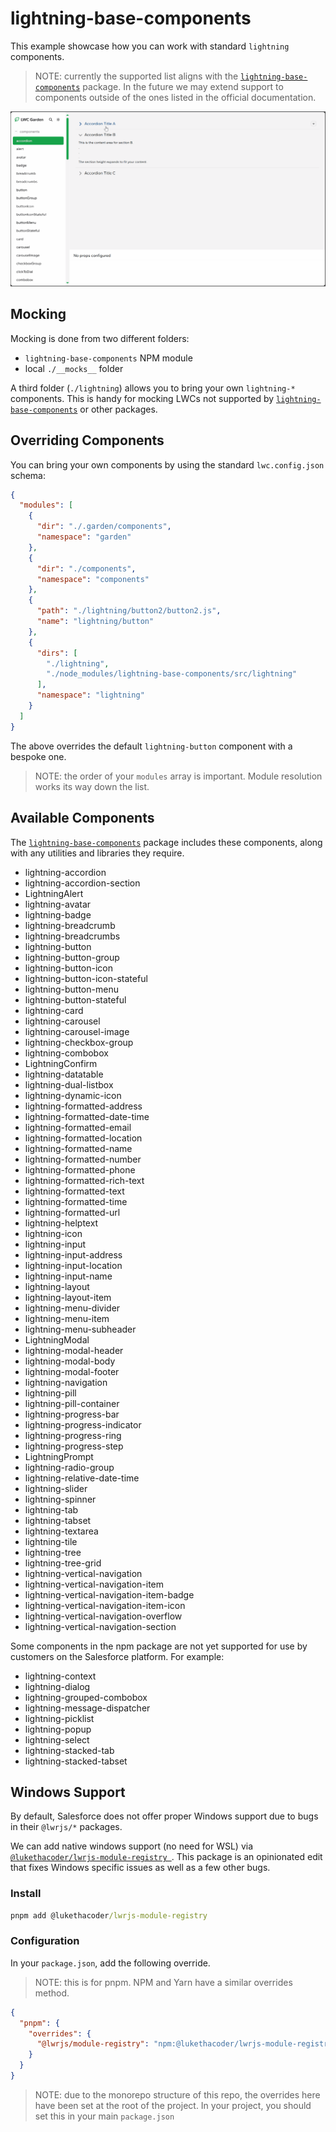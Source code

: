 # lightning-base-components

This example showcase how you can work with standard `lightning` components.

> NOTE: currently the supported list aligns with the [`lightning-base-components`](https://www.npmjs.com/package/lightning-base-components) package. In the future we may extend support to components outside of the ones listed in the official documentation.

![Screen capture of LWC Garden in action using lightning-base-components](../../docs/lwc-garden-lighting-base-components.gif 'LWC Garden: lightning-base-components in action')

## Mocking

Mocking is done from two different folders:

- `lightning-base-components` NPM module
- local `./__mocks__` folder

A third folder (`./lightning`) allows you to bring your own `lightning-*` components. This is handy for mocking LWCs not supported by [`lightning-base-components`](https://www.npmjs.com/package/lightning-base-components) or other packages.

## Overriding Components

You can bring your own components by using the standard `lwc.config.json` schema:

```json
{
  "modules": [
    {
      "dir": "./.garden/components",
      "namespace": "garden"
    },
    {
      "dir": "./components",
      "namespace": "components"
    },
    {
      "path": "./lightning/button2/button2.js",
      "name": "lightning/button"
    },
    {
      "dirs": [
        "./lightning",
        "./node_modules/lightning-base-components/src/lightning"
      ],
      "namespace": "lightning"
    }
  ]
}
```

The above overrides the default `lightning-button` component with a bespoke one.

> NOTE: the order of your `modules` array is important. Module resolution works its way down the list.

## Available Components

The [`lightning-base-components`](https://www.npmjs.com/package/lightning-base-components) package includes these components, along with any utilities and libraries they require.

- lightning-accordion
- lightning-accordion-section
- LightningAlert
- lightning-avatar
- lightning-badge
- lightning-breadcrumb
- lightning-breadcrumbs
- lightning-button
- lightning-button-group
- lightning-button-icon
- lightning-button-icon-stateful
- lightning-button-menu
- lightning-button-stateful
- lightning-card
- lightning-carousel
- lightning-carousel-image
- lightning-checkbox-group
- lightning-combobox
- LightningConfirm
- lightning-datatable
- lightning-dual-listbox
- lightning-dynamic-icon
- lightning-formatted-address
- lightning-formatted-date-time
- lightning-formatted-email
- lightning-formatted-location
- lightning-formatted-name
- lightning-formatted-number
- lightning-formatted-phone
- lightning-formatted-rich-text
- lightning-formatted-text
- lightning-formatted-time
- lightning-formatted-url
- lightning-helptext
- lightning-icon
- lightning-input
- lightning-input-address
- lightning-input-location
- lightning-input-name
- lightning-layout
- lightning-layout-item
- lightning-menu-divider
- lightning-menu-item
- lightning-menu-subheader
- LightningModal
- lightning-modal-header
- lightning-modal-body
- lightning-modal-footer
- lightning-navigation
- lightning-pill
- lightning-pill-container
- lightning-progress-bar
- lightning-progress-indicator
- lightning-progress-ring
- lightning-progress-step
- LightningPrompt
- lightning-radio-group
- lightning-relative-date-time
- lightning-slider
- lightning-spinner
- lightning-tab
- lightning-tabset
- lightning-textarea
- lightning-tile
- lightning-tree
- lightning-tree-grid
- lightning-vertical-navigation
- lightning-vertical-navigation-item
- lightning-vertical-navigation-item-badge
- lightning-vertical-navigation-item-icon
- lightning-vertical-navigation-overflow
- lightning-vertical-navigation-section

Some components in the npm package are not yet supported for use by customers on the Salesforce platform. For example:

- lightning-context
- lightning-dialog
- lightning-grouped-combobox
- lightning-message-dispatcher
- lightning-picklist
- lightning-popup
- lightning-select
- lightning-stacked-tab
- lightning-stacked-tabset

## Windows Support

By default, Salesforce does not offer proper Windows support due to bugs in their `@lwrjs/*` packages.

We can add native windows support (no need for WSL) via [`@lukethacoder/lwrjs-module-registry
`](https://www.npmjs.com/package/@lukethacoder/lwrjs-module-registry). This package is an opinionated edit that fixes Windows specific issues as well as a few other bugs.

### Install

```cmd
pnpm add @lukethacoder/lwrjs-module-registry
```

### Configuration

In your `package.json`, add the following override.

> NOTE: this is for pnpm. NPM and Yarn have a similar overrides method.

```json
{
  "pnpm": {
    "overrides": {
      "@lwrjs/module-registry": "npm:@lukethacoder/lwrjs-module-registry"
    }
  }
}
```

> NOTE: due to the monorepo structure of this repo, the overrides here have been set at the root of the project. In your project, you should set this in your main `package.json`

